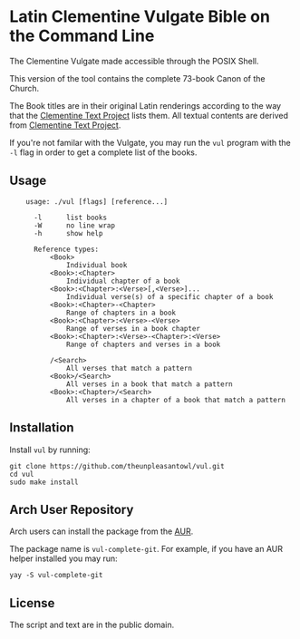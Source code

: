 # Latin Clementine Vulgate Bible on the Command Line

The Clementine Vulgate made accessible through the POSIX Shell.

This version of the tool contains the complete 73-book Canon of the Church.

The Book titles are in their original Latin renderings according to the way that the [Clementine Text Project](https://bitbucket.org/clementinetextproject/) lists them. All textual contents are derived from [Clementine Text Project](https://bitbucket.org/clementinetextproject/).

If you're not familar with the Vulgate, you may run the `vul` program with the `-l` flag in order to get a complete list of the books.



## Usage

```
    usage: ./vul [flags] [reference...]

      -l      list books
      -W      no line wrap
      -h      show help

      Reference types:
          <Book>
              Individual book
          <Book>:<Chapter>
              Individual chapter of a book
          <Book>:<Chapter>:<Verse>[,<Verse>]...
              Individual verse(s) of a specific chapter of a book
          <Book>:<Chapter>-<Chapter>
              Range of chapters in a book
          <Book>:<Chapter>:<Verse>-<Verse>
              Range of verses in a book chapter
          <Book>:<Chapter>:<Verse>-<Chapter>:<Verse>
              Range of chapters and verses in a book

          /<Search>
              All verses that match a pattern
          <Book>/<Search>
              All verses in a book that match a pattern
          <Book>:<Chapter>/<Search>
              All verses in a chapter of a book that match a pattern

```

## Installation

Install `vul` by running:

```
git clone https://github.com/theunpleasantowl/vul.git
cd vul
sudo make install
```

## Arch User Repository

Arch users can install the package from the [AUR](https://aur.archlinux.org/packages/vul-complete-git/).

The package name is `vul-complete-git`. For example, if you have an AUR helper installed you may run:

```
yay -S vul-complete-git
```


## License

The script and text are in the public domain.
